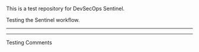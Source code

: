 This is a test repository for DevSecOps Sentinel.

Testing the Sentinel workflow.

-------
-------

Testing Comments

